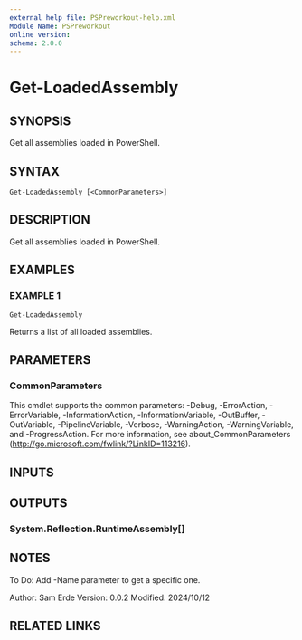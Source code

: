 ```yaml
---
external help file: PSPreworkout-help.xml
Module Name: PSPreworkout
online version:
schema: 2.0.0
---
```


# Get-LoadedAssembly

## SYNOPSIS
Get all assemblies loaded in PowerShell.

## SYNTAX

```
Get-LoadedAssembly [<CommonParameters>]
```

## DESCRIPTION
Get all assemblies loaded in PowerShell.

## EXAMPLES

### EXAMPLE 1
```
Get-LoadedAssembly
```

Returns a list of all loaded assemblies.

## PARAMETERS

### CommonParameters
This cmdlet supports the common parameters: -Debug, -ErrorAction, -ErrorVariable, -InformationAction, -InformationVariable, -OutBuffer, -OutVariable, -PipelineVariable, -Verbose, -WarningAction, -WarningVariable, and -ProgressAction. 
For more information, see about_CommonParameters (http://go.microsoft.com/fwlink/?LinkID=113216).

## INPUTS

## OUTPUTS

### System.Reflection.RuntimeAssembly[]
## NOTES
To Do: Add -Name parameter to get a specific one.

Author: Sam Erde
Version: 0.0.2
Modified: 2024/10/12

## RELATED LINKS
